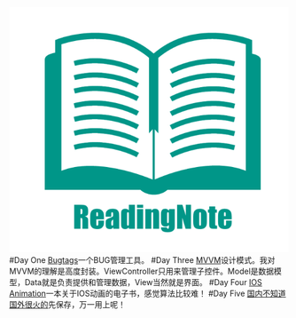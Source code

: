 ![](https://github.com/Liqiankun/ReadingNote/raw/master/readingnote.png)<br>
#Day One 
[Bugtags](https://bugtags.com)一个BUG管理工具。
#Day Three
[MVVM](https://mp.weixin.qq.com/s?__biz=MjM5NTIyNTUyMQ==&mid=444322139&idx=1&sn=c7bef4d439f46ee539aa76d612023d43&scene=4&uin=MTA5NDc0NDA0MQ%3D%3D&key=710a5d99946419d922fcdafef8537eb1565867da2050fc8896026d12fd6f8b668447ee6993ab8ecddf92e27bfa7313b8&devicetype=iMac+MacBookAir6%2C2+OSX+OSX+10.11.3+build(15D21)&version=11020201&lang=zh_CN&pass_ticket=gZQsMlSqpi%2BBFd5yJvmJ4rV91WSCiDesXozVc40b07fqqoY4%2B6J504rvRF0f%2FhPB)设计模式。我对MVVM的理解是高度封装。ViewController只用来管理子控件。Model是数据模型，Data就是负责提供和管理数据，View当然就是界面。
#Day Four
[IOS Animation](http://mp.weixin.qq.com/s?__biz=MjM5NTIyNTUyMQ==&mid=210281204&idx=1&sn=1ed54cd04deeb1e8598464ab93d236be&scene=19#wechat_redirect)一本关于IOS动画的电子书，感觉算法比较难！
#Day Five
[国内不知道国外很火的](http://www.cnblogs.com/ios122/p/4873334.html)先保存，万一用上呢！
